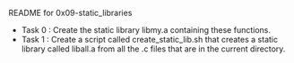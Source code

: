 README for 0x09-static_libraries

- Task 0 : Create the static library libmy.a containing these functions.
- Task 1 : Create a script called create_static_lib.sh that creates a static
library called liball.a from all the .c files that are in the current directory.